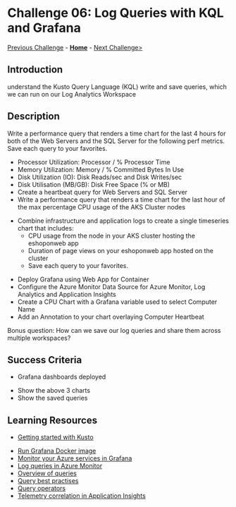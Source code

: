 # Challenge 06: Log Queries with KQL and Grafana

[Previous Challenge](./Challenge-05.md) - **[Home](../README.md)** - [Next Challenge>](./Challenge-07.md)

## Introduction
understand the Kusto Query Language (KQL) write and save queries, which we can run on our Log Analytics Workspace


## Description

Write a performance query that renders a time chart for the last 4 hours for both of the Web Servers and the SQL Server for the following perf metrics. Save each query to your favorites.
* Processor Utilization: Processor / % Processor Time
* Memory Utilization: Memory / % Committed Bytes In Use
* Disk Utilization (IO): Disk Reads/sec and Disk Writes/sec
* Disk Utilisation (MB/GB): Disk Free Space (% or MB)
* Create a heartbeat query for Web Servers and SQL Server
* Write a performance query that renders a time chart for the last hour of the max percentage CPU usage of the AKS Cluster nodes
- Combine infrastructure and application logs to create a single timeseries chart that includes:
  - CPU usage from the node in your AKS cluster hosting the eshoponweb app
  - Duration of page views on your eshoponweb app hosted on the cluster
  - Save each query to your favorites.
* Deploy Grafana using Web App for Container
* Configure the Azure Monitor Data Source for Azure Monitor, Log Analytics and Application Insights
* Create a CPU Chart with a Grafana variable used to select Computer Name
* Add an Annotation to your chart overlaying Computer Heartbeat

Bonus question:
How can we save our log queries and share them across multiple workspaces?

## Success Criteria
* Grafana dashboards deployed
- Show the above 3 charts
- Show the saved queries

## Learning Resources
- [Getting started with Kusto](https://docs.microsoft.com/en-us/azure/data-explorer/kusto/concepts/)
* [Run Grafana Docker image](http://docs.grafana.org/installation/docker/)
* [Monitor your Azure services in Grafana](https://docs.microsoft.com/en-us/azure/azure-monitor/visualize/grafana-plugin)
* [Log queries in Azure Monitor](https://docs.microsoft.com/en-us/azure/azure-monitor/logs/log-query-overview)
* [Overview of queries](https://docs.microsoft.com/en-us/azure/data-explorer/kusto/query/)
* [Query best practises](https://docs.microsoft.com/en-us/azure/data-explorer/kusto/query/best-practices)
* [Query operators](https://docs.microsoft.com/en-us/azure/data-explorer/kusto/query/queries)
* [Telemetry correlation in Application Insights](https://docs.microsoft.com/en-us/azure/azure-monitor/app/correlation)
